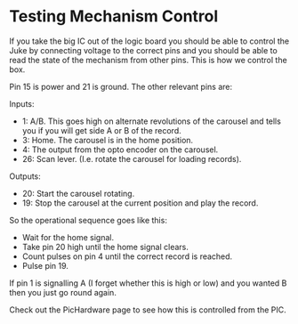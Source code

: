 # Testing Mechanism Control #

If you take the big IC out of the logic board you should be able to control the Juke by connecting voltage to the correct pins and you should be able to read the state of the mechanism from other pins. This is how we control the box.

Pin 15 is power and 21 is ground. The other relevant pins are:

Inputs:
  * 1: A/B. This goes high on alternate revolutions of the carousel and tells you if you will get side A or B of the record.
  * 3: Home. The carousel is in the home position.
  * 4: The output from the opto encoder on the carousel.
  * 26: Scan lever. (I.e. rotate the carousel for loading records).

Outputs:
  * 20: Start the carousel rotating.
  * 19: Stop the carousel at the current position and play the record.

So the operational sequence goes like this:
  * Wait for the home signal.
  * Take pin 20 high until the home signal clears.
  * Count pulses on pin 4 until the correct record is reached.
  * Pulse pin 19.

If pin 1 is signalling A (I forget whether this is high or low) and you wanted B then you just go round again.

Check out the PicHardware page to see how this is controlled from the PIC.
